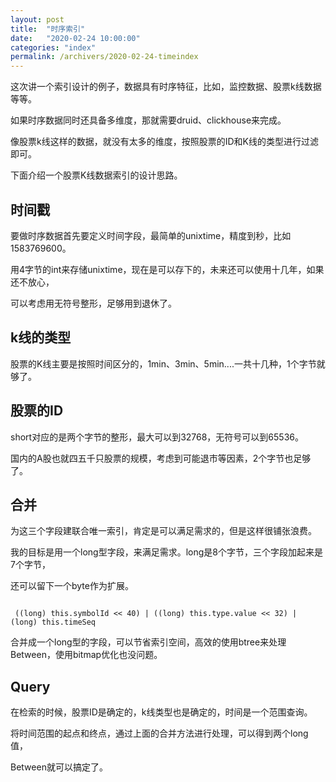```yaml
---
layout: post
title:  "时序索引"
date:   "2020-02-24 10:00:00"
categories: "index"
permalink: /archivers/2020-02-24-timeindex
---
```



这次讲一个索引设计的例子，数据具有时序特征，比如，监控数据、股票k线数据等等。

如果时序数据同时还具备多维度，那就需要druid、clickhouse来完成。

像股票k线这样的数据，就没有太多的维度，按照股票的ID和K线的类型进行过滤即可。

下面介绍一个股票K线数据索引的设计思路。


## 时间戳

要做时序数据首先要定义时间字段，最简单的unixtime，精度到秒，比如1583769600。

用4字节的int来存储unixtime，现在是可以存下的，未来还可以使用十几年，如果还不放心，

可以考虑用无符号整形，足够用到退休了。


## k线的类型

股票的K线主要是按照时间区分的，1min、3min、5min....一共十几种，1个字节就够了。


## 股票的ID

short对应的是两个字节的整形，最大可以到32768，无符号可以到65536。

国内的A股也就四五千只股票的规模，考虑到可能退市等因素，2个字节也足够了。

## 合并

为这三个字段建联合唯一索引，肯定是可以满足需求的，但是这样很铺张浪费。

我的目标是用一个long型字段，来满足需求。long是8个字节，三个字段加起来是7个字节，

还可以留下一个byte作为扩展。


```

 ((long) this.symbolId << 40) | ((long) this.type.value << 32) | (long) this.timeSeq

```

合并成一个long型的字段，可以节省索引空间，高效的使用btree来处理Between，使用bitmap优化也没问题。

## Query

在检索的时候，股票ID是确定的，k线类型也是确定的，时间是一个范围查询。

将时间范围的起点和终点，通过上面的合并方法进行处理，可以得到两个long值，

Between就可以搞定了。